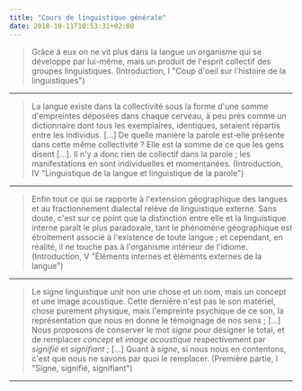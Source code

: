 ```yaml
---
title: "Cours de linguistique générale"
date: 2018-10-11T10:53:31+02:00
---
```


> Grâce à eux on ne vit plus dans la langue un organisme qui se développe par lui-même,
> mais un produit de l'esprit collectif des groupes linguistiques.
> (Introduction, I "Coup d'oeil sur l'histoire de la linguistiques")

<hr />

> La langue existe dans la collectivité sous la forme d'une somme d'empreintes déposées dans
> chaque cerveau, à peu près comme un dictionnaire dont tous les exemplaires, identiques, seraient
> répartis entre les individus. [...] De quelle manière la parole est-elle présente dans cette même
> collectivité ? Elle est la somme de ce que les gens disent [...]. Il n'y a donc rien de collectif
> dans la parole ; les manifestations en sont individuelles et momentanées. (Introduction, IV "Linguistique de la langue et linguistique de la parole")


<hr />

> Enfin tout ce qui se rapporte à l'extension géographique des langues et au fractionnement dialectal
> relève de linguistique externe. Sans doute, c'est sur ce point que la distinction entre elle et la
> linguistique interne paraît le plus paradoxale, tant le phénomène géographique est étroitement
> associé à l'existence de toute langue ; et cependant, en réalité, il ne touche pas à l'organisme
> intérieur de l'idiome. (Introduction, V "Éléments internes et éléments externes de la langue")

<hr />

> Le signe linguistique unit non une chose et un nom, mais un concept et une image acoustique.
> Cette dernière n'est pas le son matériel, chose purement physique, mais l'empreinte psychique
> de ce son, la représentation que nous en donne le témoignage de nos sens ; [...] Nous proposons
> de conserver le mot *signe* pour désigner le total, et de remplacer *concept* et *image acoustique*
> respectivement par *signifié* et *signifiant* ; [...] Quant à *signe*, si nous nous en contentons,
> c'est que nous ne savons par quoi le remplacer. (Première partie, I "Signe, signifié, signifiant")

<hr />

